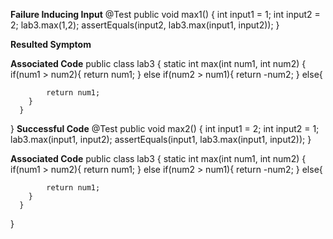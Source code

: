 **Failure Inducing Input**
@Test
  public void max1() {
    int input1 = 1;
    int input2 = 2;
    lab3.max(1,2);
    assertEquals(input2, lab3.max(input1, input2));
  }

**Resulted Symptom**


  **Associated Code**
  public class lab3 {
    static int max(int num1, int num2) {
        if(num1 > num2){
            return num1;
        }
        else if(num2 > num1){
            return -num2;
        }
        else{

            return num1;
        }
      }
}
**Successful Code**
  @Test
  public void max2() {
    int input1 = 2;
    int input2 = 1;
    lab3.max(input1, input2);
    assertEquals(input1, lab3.max(input1, input2));
  }

**Associated Code**
public class lab3 {
    static int max(int num1, int num2) {
        if(num1 > num2){
            return num1;
        }
        else if(num2 > num1){
            return -num2;
        }
        else{

            return num1;
        }
      }
}

